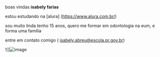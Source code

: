 boas vindas 
**isabely farias**

estou  estudando na [alura] (https://www.alura.com.br/)

sou muito linda 
tenho 15 anos, quero me formar em odontologia na eum, e forma uma família 

entre em contato comigo ( isabely.abreu@escola.pr.gov.br)

![]![image](https://github.com/user-attachments/assets/3e1641d6-28df-45a5-b6a2-d626cd01e108)
